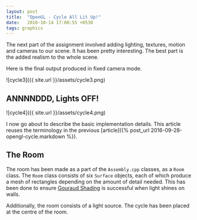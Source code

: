 ```yaml
---
layout: post
title:  "OpenGL - Cycle All Lit Up!"
date:   2016-10-14 17:00:55 +0530
tags: graphics
---
```


The next part of the assignment involved adding lighting, textures, motion and cameras to our scene. It has been pretty interesting. The best part is the added realism to the whole scene.

Here is the final output produced in fixed camera mode.

![cycle3]({{ site.url }}/assets/cycle3.png)

## ANNNNDDD, Lights OFF!

![cycle4]({{ site.url }}/assets/cycle4.png)

I now go about to describe the basic implementation details. This article reuses the terminology in the previous [article]({% post_url 2016-09-28-opengl-cycle.markdown %}).

## The Room

The room has been made as a part of the `Assembly.cpp` classes, as a `Room` class. The `Room` class consists of six `Surface` objects, each of which produce a mesh of rectangles depending on the amount of detail needed. This has been done to ensure [Gouraud Shading](https://en.wikipedia.org/wiki/Gouraud_shading) is successful when light shines on walls.

Additionally, the room consists of a light source. The cycle has been placed at the centre of the room.


